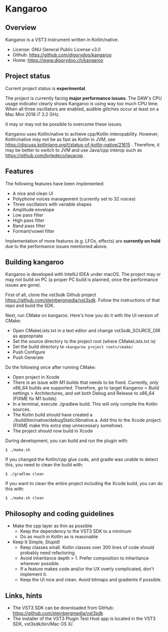 # Kangaroo

## Overview

Kangaroo is a VST3 instrument written in Kotlin/native.

* License: GNU General Public License v3.0
* Github: https://github.com/digorydoo/kangaroo
* Home: https://www.digorydoo.ch/kangaroo

## Project status

Current project status is **experimental**.

The project is currently facing **major performance issues**. The DAW's CPU usage indicator clearly shows Kangaroo is
using way too much CPU time. When all three oscillators are enabled, audible glitches occur at least on a Mac Mini 2018
i7 3.2 GHz.

It may or may not be possible to overcome these issues.

Kangaroo uses Kotlin/native to achieve cpp/Kotlin interopability. However, Kotlin/native may not be as fast as
Kotlin in JVM, see https://discuss.kotlinlang.org/t/status-of-kotlin-native/21615 . Therefore, it may be better
to switch to JVM and use Java/cpp interop such as https://github.com/bytedeco/javacpp .

## Features

The following features have been implemented:

* A nice and clean UI
* Polyphone voices management (currently set to 32 voices)
* Three oscillators with variable shapes
* Amplitude envelope
* Low pass filter
* High pass filter
* Band pass filter
* Formant/vowel filter

Implementation of more features (e.g. LFOs, effects) are **currently on hold** due to the performance issues mentioned
above.

## Building kangaroo

Kangaroo is developed with IntelliJ IDEA under macOS. The project may or may not build on PC (a proper PC build is
planned, once the performance issues are gone).

First of all, clone the vst3sdk Github project https://github.com/steinbergmedia/vst3sdk. Follow the instructions of
that repo and build the SDK.

Next, run CMake on kangaroo. Here's how you do it with the UI version of CMake:

* Open CMakeLists.txt in a text editor and change vst3sdk_SOURCE_DIR as appropriate
* Set the source directory to the project root (where CMakeLists.txt is)
* Set the build directory to `<kangaroo project root>/cmake/`
* Push Configure
* Push Generate

Do the following once after running CMake:

* Open project in Xcode
* There is an issue with M1 builds that needs to be fixed. Currently, only x86_64 builds are supported. Therefore, go to
  target Kangaroo > Build settings > Architectures, and set both Debug and Release to x86_64 (FIXME fix M1 builds)
* In a terminal, execute ./gradlew build. This will only compile the Kotlin sources.
* The Kotlin build should have created a ./build/bin/native/debugStatic/libnative.a. Add this to the Xcode project.
  (FIXME make this extra step unnecessary somehow).
* The project should now build in Xcode

During development, you can build and run the plugin with:

    $ ./make.sh

If you changed the Kotlin/cpp glue code, and gradle was unable to detect this, you need to clean the build with:

    $ ./gradlew clean

If you want to clean the entire project including the Xcode build, you can do this with:

    $ ./make.sh clean

## Philosophy and coding guidelines

* Make the cpp layer as thin as possible
    * Keep the dependency to the VST3 SDK to a minimum
    * Do as much in Kotlin as is reasonable
* Keep It Simple, Stupid!
    * Keep classes small. Kotlin classes over 300 lines of code should probably need refactoring.
    * Avoid inheritance depth > 1. Prefer composition to inheritance wherever possible.
    * If a feature makes code and/or the UX overly complicated, don't implement it.
    * Keep the UI nice and clean. Avoid bitmaps and gradients if possible.

## Links, hints

* The VST3 SDK can be downloaded from GitHub: https://github.com/steinbergmedia/vst3sdk
* The installer of the VST3 Plugin Test Host app is located in the VST3 SDK, vst3sdk/bin/Mac OS X/.
